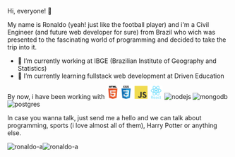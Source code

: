 Hi, everyone! 👋

My name is Ronaldo (yeah! just like the football player) and i'm a Civil Engineer (and future web developer for sure) from Brazil who wich was presented to the fascinating world of programming and decided to take the trip into it.

- 🔭 I’m currently working at IBGE (Brazilian Institute of Geography and Statistics) 
- 🌱 I’m currently learning fullstack web development at Driven Education 

By now, i have been working with <img src="https://raw.githubusercontent.com/devicons/devicon/master/icons/html5/html5-original-wordmark.svg" alt="html5" width="30" height="30"/><img src="https://raw.githubusercontent.com/devicons/devicon/master/icons/css3/css3-original-wordmark.svg" alt="css3" width="30" height="30"/> <img src="https://raw.githubusercontent.com/devicons/devicon/master/icons/javascript/javascript-original.svg" alt="javascript" width="30" height="30"/> <img src="https://raw.githubusercontent.com/devicons/devicon/master/icons/react/react-original-wordmark.svg" alt="react" width="30" height="30"/> <img src="https://cdn.jsdelivr.net/gh/devicons/devicon/icons/nodejs/nodejs-original-wordmark.svg" alt="nodejs" width="30" height="30"/> <img src="https://cdn.jsdelivr.net/gh/devicons/devicon/icons/mongodb/mongodb-original-wordmark.svg" alt="mongodb" width="30" height="30"/> <img src="https://cdn.jsdelivr.net/gh/devicons/devicon/icons/postgresql/postgresql-original-wordmark.svg" alt="postgres" width="30" height="30"/>
          

In case you wanna talk, just send me a hello and we can talk about programming, sports (i love almost all of them), Harry Potter or anything else.

<p><img align="left" src="https://github-readme-stats.vercel.app/api/top-langs?username=ronaldo-a&show_icons=true&locale=en&layout=compact" alt="ronaldo-a" /></p> <p><img align="left" src="https://github-readme-stats.vercel.app/api/top-langs?username=ronaldo-a&show_icons=true&locale=en&layout=compact" alt="ronaldo-a" /></p>



<!--![snake gif](https://github.com/ronaldo-a/ronaldo-a/blob/output/github-contribution-grid-snake.gif)


**ronaldo-a/ronaldo-a** is a ✨ _special_ ✨ repository because its `README.md` (this file) appears on your GitHub profile.

Here are some ideas to get you started:

- 🔭 I’m currently working on ...
- 🌱 I’m currently learning ...
- 👯 I’m looking to collaborate on ...
- 🤔 I’m looking for help with ...
- 💬 Ask me about ...
- 📫 How to reach me: ...
- 😄 Pronouns: ...
- ⚡ Fun fact: ...
-->
